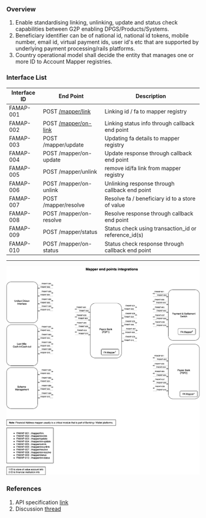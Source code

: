 ### Overview
1. Enable standardising linking, unlinking, update and status check capabilities between G2P enabling DPGS/Products/Systems.
2. Beneficiary identifier can be of national id, national id tokens, mobile number, email id, virtual payment ids, user id's etc that are supported by underlying payment processing/rails platforms. <br>
3. Country operational model shall decide the entity that manages one or more ID to Account Mapper registries.

### Interface List

| Interface ID | End Point | Description | 
| ------------ | --------- | ----------- |
| FAMAP-001 | POST [/mapper/link](https://g2p-connect.github.io/specs/dist/g2p-mapper.html#tag/1.-Financial-Address-Mapper-LinkingUnlinking/operation/post_g2p_mapper_link) | Linking id / fa to mapper registry | 
| FAMAP-002 | POST [/mapper/on-link](https://g2p-connect.github.io/specs/dist/g2p-mapper.html#tag/1.-Financial-Address-Mapper-LinkingUnlinking/operation/post_g2p_mapper_on-link) | Linking status info through callback end point | 
| FAMAP-003 | POST /mapper/update | Updating fa details to mapper registry|
| FAMAP-004 | POST /mapper/on-update | Update response through callback end point |
| FAMAP-005 | POST /mapper/unlink | remove id/fa link from mapper registry | 
| FAMAP-006 | POST /mapper/on-unlink | Unlinking response through callback end point | 
| FAMAP-007 | POST /mapper/resolve | Resolve fa / beneficiary id to a store of value | 
| FAMAP-008 | POST /mapper/on-resolve | Resolve response through callback end point | 
| FAMAP-009 | POST /mapper/status | Status check using transaction_id or reference_id(s) | 
| FAMAP-010 | POST /mapper/on-status | Status check response through callback end point | 


***

![](./images/draw.io/interface-mapper.drawio.png)

### References
1. API specification [link](https://g2p-connect.github.io/specs/dist/g2p-mapper.html)
2. Discussion [thread](https://github.com/G2P-Connect/.github/discussions)